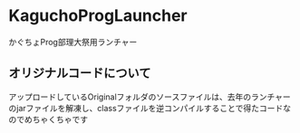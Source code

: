 # KaguchoProgLauncher
かぐちょProg部理大祭用ランチャー

## オリジナルコードについて

アップロードしているOriginalフォルダのソースファイルは、去年のランチャーのjarファイルを解凍し、classファイルを逆コンパイルすることで得たコードなのでめちゃくちゃです
